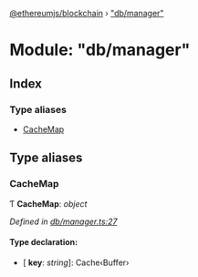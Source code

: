 [@ethereumjs/blockchain](../README.md) › ["db/manager"](_db_manager_.md)

# Module: "db/manager"

## Index

### Type aliases

* [CacheMap](_db_manager_.md#cachemap)

## Type aliases

###  CacheMap

Ƭ **CacheMap**: *object*

*Defined in [db/manager.ts:27](https://github.com/ethereumjs/ethereumjs-vm/blob/master/packages/blockchain/src/db/manager.ts#L27)*

#### Type declaration:

* \[ **key**: *string*\]: Cache‹Buffer›
